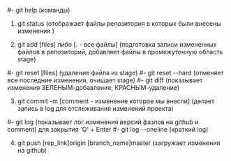 #- git help (команды)

1. git status (отображает файлы репозитория в которых были внесены изменения )

2. git add [files] либо [. - все файлы]  (подготовка записи измененных файлов в репозиторий, добавляет файлы в промежуточную область stage)

#- git reset [files] (удаление файла из stage)
#- git reset --hard (отменяет все последние изменения, очищает stage)
#- git diff (показывает изменения ЗЕЛЕНЫМ-добавление, КРАСНЫМ-удаление)

3. git commit -m [comment - изменение которое мы внесли] (делает запись в log для отслеживания изменений проекта)

#- git log (показывает лог изменения версий фазлов на github и comment) для закрытия 'Q' + Enter
#- git log --oneline (краткий log)

4. git push [rep_link]origin [branch_name]master (загружает изменения на github)